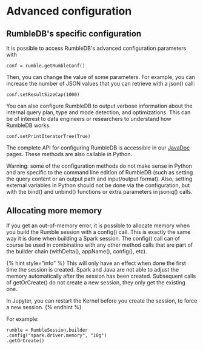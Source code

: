 # Advanced configuration

## RumbleDB's specific configuration

It is possible to access RumbleDB's advanced configuration parameters with

```
conf = rumble.getRumbleConf()
```

Then, you can change the value of some parameters. For example, you can increase the number of JSON values that you can retrieve with a json() call:

```
conf.setResultSizeCap(1000)
```

You can also configure RumbleDB to output verbose information about the internal query plan, type and mode detection, and optimizations. This can be of interest to data engineers or researchers to understand how RumbleDB works.

```
conf.setPrintIteratorTree(True)
```

The complete API for configuring RumbleDB is accessible in our [JavaDoc](https://rumbledb.org/docs/latest/api/org/rumbledb/config/RumbleRuntimeConfiguration.html) pages. These methods are also callable in Python.

Warning: some of the configuration methods do not make sense in Python and are specific to the command line edition of RumbleDB (such as setting the query content or an output path and input/output format). Also, setting external variables in Python should not be done via the configuration, but with the bind() and unbind() functions or extra parameters in jsoniq() calls.

## Allocating more memory

If you get an out-of-memory error, it is possible to allocate memory when you build the Rumble session with a config() call. This is exactly the same way it is done when building a Spark session. The config() call can of course be used in combinatino with any other method calls that are part of the builder chain (withDelta(), appName(), config(), etc).

{% hint style="info" %}
This will only have an effect when done the first time the session is created. Spark and Java are not able to adjust the memory automatically after the session has been created. Subsequent calls of getOrCreate() do not create a new session, they only get the existing one.

In Jupyter, you can restart the Kernel before you create the session, to force a new session.&#x20;
{% endhint %}

For example:

```
rumble = RumbleSession.builder
.config("spark.driver.memory", "10g")
.getOrCreate()
```
